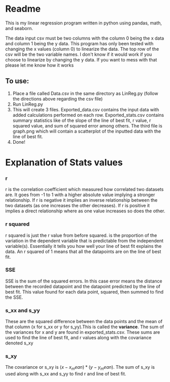 # Readme
This is my linear regression program written in python using pandas, math, and seaborn.

The data input csv must be two columns with the column 0 being the x data and column 1 being the y data. This program 
has only been tested with changing the x values (column 0) to linearize the data. The top row of the csv will be the two
variable names. I don't know if it would work if you choose to linearize by changing the y data. If you want to mess with that 
please let me know how it works

## To use:
1. Place a file called Data.csv in the same directory as LinReg.py (follow the directions above regarding the csv file)
2. Run LinReg.py
3. This will create 3 files. Exported_data.csv contains the input data with added calculations performed on each row. Exported_stats.csv contains summary statistics
like of the slope of the line of best fit, r value, r squared value, and sum of squared error among others. 
The third file is graph.png which will contain a scatterplot of the inputted data with the line of best fit. 
4. Done!

# Explanation of Stats values
### r
r is the correlation coefficient which measured how correlated two datasets are. It goes from -1 to 1 with a higher absolute
value implying a stronger relationship. If r is negative it implies an inverse relationship between the two datasets (as 
one increases the other decreases). If r is positive it implies a direct relationship where as one value increases so does 
the other.

### r squared
r squared is just the r value from before squared.  is the proportion of the variation in the dependent variable that is 
predictable from the independent variable(s). Essentially it tells you how well your line of best fit explains the data. 
An r squared of 1 means that all the datapoints are on the line of best fit.

### SSE
SSE is the sum of the squared errors. In this case error means the distance between the recorded datapoint and the datapoint
predicted by the line of best fit. This value found for each data point, squared, then summed to find the SSE. 

### s_xx and s_yy
These are the squared difference between the data points and the mean of that column (x for s_xx or y for s_yy).This is called the 
**variance**. The sum of the variances for x and y are found in exported_stats.csv. These sums are used to find the line of best fit,
and r values along with the covariance denoted s_xy

### s_xy
The covariance or s_xy is $`(x-x_mean)*(y-y_mean)`$. The sum of  s_xy is used along with s_xx and s_yy to find r and 
line of best fit.
